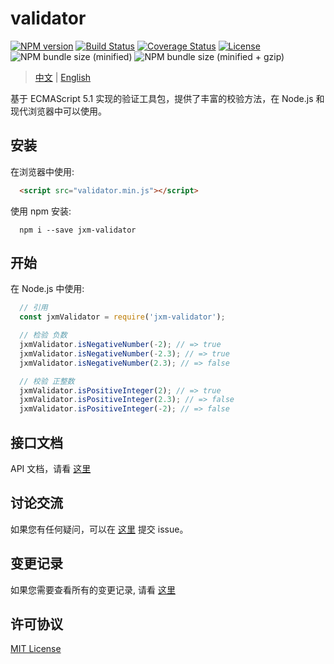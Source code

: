 
validator
===========================

[![NPM version](http://img.shields.io/npm/v/jxm-validator.svg)](https://npmjs.org/package/jxm-validator)
[![Build Status](https://travis-ci.org/sTdobTs/validator.svg?branch=master)](https://travis-ci.org/sTdobTs/validator)
[![Coverage Status](https://coveralls.io/repos/github/sTdobTs/validator/badge.svg?branch=master)](https://coveralls.io/github/sTdobTs/validator?branch=master)
[![License](https://img.shields.io/npm/l/jxm-validator.svg?maxAge=2592000)](https://github.com/sTdobTs/validator/blob/master/LICENSE)
![NPM bundle size (minified)](https://img.shields.io/bundlephobia/min/jxm-validator.svg)
![NPM bundle size (minified + gzip)](https://img.shields.io/bundlephobia/minzip/jxm-validator.svg)

> [中文](https://github.com/sTdobTs/validator/blob/master/README.zh-CN.md) | [English](https://github.com/sTdobTs/validator)

基于 ECMAScript 5.1 实现的验证工具包，提供了丰富的校验方法，在 Node.js 和现代浏览器中可以使用。

## 安装

在浏览器中使用:

```html
  <script src="validator.min.js"></script>
```

使用 npm 安装:

```shell
  npm i --save jxm-validator
```

## 开始

在 Node.js 中使用:

```javascript
  // 引用
  const jxmValidator = require('jxm-validator');

  // 检验 负数
  jxmValidator.isNegativeNumber(-2); // => true
  jxmValidator.isNegativeNumber(-2.3); // => true
  jxmValidator.isNegativeNumber(2.3); // => false

  // 校验 正整数
  jxmValidator.isPositiveInteger(2); // => true
  jxmValidator.isPositiveInteger(2.3); // => false
  jxmValidator.isPositiveInteger(-2); // => false
```

## 接口文档

API 文档，请看 [这里](https://github.com/sTdobTs/validator/blob/master/docs/zh-CN/APIs.md)

## 讨论交流

如果您有任何疑问，可以在 [这里](https://github.com/sTdobTs/validator/issues) 提交 issue。

## 变更记录

如果您需要查看所有的变更记录, 请看 [这里](https://github.com/sTdobTs/validator/wiki/Changelog)

## 许可协议

[MIT License](LICENSE)
